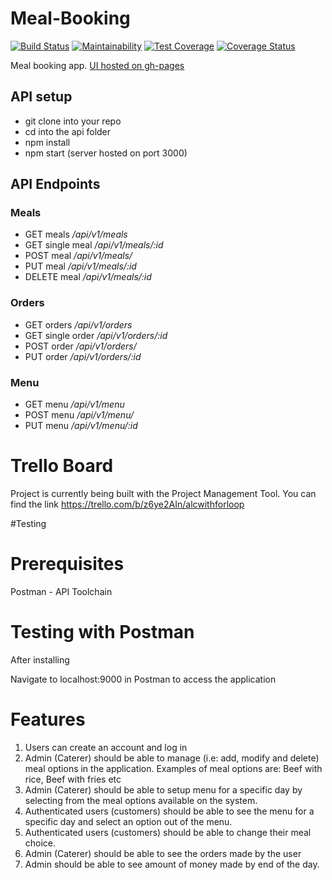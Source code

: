# Meal-Booking

[![Build Status](https://travis-ci.com/damikanye/Meal-Booking.svg?branch=develop)](https://travis-ci.com/damikanye/Meal-Booking)
[![Maintainability](https://api.codeclimate.com/v1/badges/75aeecbad97de64ec919/maintainability)](https://codeclimate.com/github/damikanye/Meal-Booking/maintainability)
[![Test Coverage](https://api.codeclimate.com/v1/badges/75aeecbad97de64ec919/test_coverage)](https://codeclimate.com/github/damikanye/Meal-Booking/test_coverage)
[![Coverage Status](https://coveralls.io/repos/github/damikanye/Meal-Booking/badge.svg?branch=master)](https://coveralls.io/github/damikanye/Meal-Booking?branch=master)

Meal booking app.
[UI hosted on gh-pages](https://damikanye.github.io/Meal-Booking/frontend/index.html)

## API setup

- git clone into your repo
- cd into the api folder
- npm install
- npm start (server hosted on port 3000)

## API Endpoints

### Meals

- GET meals _/api/v1/meals_
- GET single meal _/api/v1/meals/:id_
- POST meal _/api/v1/meals/_
- PUT meal _/api/v1/meals/:id_
- DELETE meal _/api/v1/meals/:id_

### Orders

- GET orders _/api/v1/orders_
- GET single order _/api/v1/orders/:id_
- POST order _/api/v1/orders/_
- PUT order _/api/v1/orders/:id_

### Menu

- GET menu _/api/v1/menu_
- POST menu _/api/v1/menu/_
- PUT menu _/api/v1/menu/:id_

# Trello Board

Project is currently being built with the Project Management Tool. You can find the link https://trello.com/b/z6ye2AIn/alcwithforloop

#Testing

# Prerequisites

Postman - API Toolchain

# Testing with Postman

After installing 

Navigate to localhost:9000 in Postman to access the application

# Features

1. Users can create an account and log in
2. Admin (Caterer) should be able to manage (i.e: add, modify and delete) meal options in
the application. Examples of meal options are: Beef with rice, Beef with fries etc
3. Admin (Caterer) should be able to setup menu for a specific day by selecting from the
meal options available on the system.
4. Authenticated users (customers) should be able to see the menu for a specific day and
select an option out of the menu.
5. Authenticated users (customers) should be able to change their meal choice.
6. Admin (Caterer) should be able to see the orders made by the user
7. Admin should be able to see amount of money made by end of the day.
